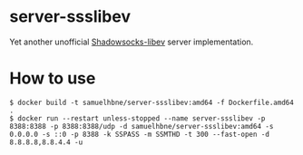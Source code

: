 # server-ssslibev
Yet another unofficial [Shadowsocks-libev](https://github.com/shadowsocks/shadowsocks-libev) server implementation.

# How to use
```
$ docker build -t samuelhbne/server-ssslibev:amd64 -f Dockerfile.amd64 .
$ docker run --restart unless-stopped --name server-ssslibev -p 8388:8388 -p 8388:8388/udp -d samuelhbne/server-ssslibev:amd64 -s 0.0.0.0 -s ::0 -p 8388 -k SSPASS -m SSMTHD -t 300 --fast-open -d 8.8.8.8,8.8.4.4 -u
```
